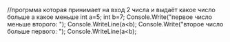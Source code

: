 //прогрмма которая принимает на вход 2 числа и выдаёт какое число больше а какое меньше
int a=5;
int b=7;
Console.Write("первое число меньше второго:  ");
Console.WriteLine(a<b);
Console.Write("второе число больше первого:  ");
Console.WriteLine(a<b);